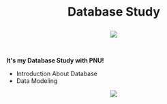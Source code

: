 # <p align="center">Database Study</p>

<p align="center">
<img src="https://img.shields.io/badge/MYSQL-000000?style=for-the-badge&logo=mysql&logoColor=skyblue">
</p>
<br/>

__It's my Database Study with PNU!__
- Introduction About Database
- Data Modeling
  
<p align="center">
<img src="https://github-readme-stats.vercel.app/api?username=Jinseop-Sim&show_icons=true&theme=gruvbox&hide=["issues"]">
</p>
